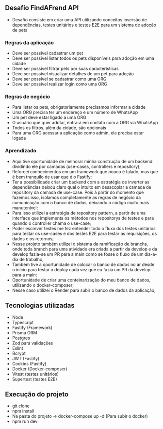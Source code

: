 ## Desafio FindAFrend API 

- Desafio consiste em criar uma API utilizando conceitos inversão de dependências, testes unitários e testes E2E para um sistema de adoção de pets 



### Regras da aplicação

- Deve ser possível cadastrar um pet
- Deve ser possível listar todos os pets disponíveis para adoção em uma cidade
- Deve ser possível filtrar pets por suas características
- Deve ser possível visualizar detalhes de um pet para adoção
- Deve ser possível se cadastrar como uma ORG
- Deve ser possível realizar login como uma ORG

### Regras de negócio

- Para listar os pets, obrigatoriamente precisamos informar a cidade
- Uma ORG precisa ter um endereço e um número de WhatsApp
- Um pet deve estar ligado a uma ORG
- O usuário que quer adotar, entrará em contato com a ORG via WhatsApp
- Todos os filtros, além da cidade, são opcionais
- Para uma ORG acessar a aplicação como admin, ela precisa estar logada



### Aprendizado 

- Aqui tive oportunidade de melhorar minha construção de um backend dividindo ele por camadas (use-cases, controllers e repository);
- Reforcei conhecimentos em um framework que pouco é falado, mas que é bem tranquilo de usar que é o Fastify;
- Ter a possibilidade criar um backend com a estratégia de inverter as dependências deixou claro qual o intuito em desacoplar a camada de repository da camada de use-case. Pois à partir do momento que fazemos isso, isolamos completamente as regras de negócio da comunicação com o banco de dados, deixando o código muito mais manutenível;
- Para isso utilizei a estratégia de repository pattern, a partir de uma interface que implementa os métodos nos repositorys de testes e para quando o controller chama o use-case;
- Poder escrever testes me fez entender todo o fluxo dos testes unitários para testar os use-cases e dos testes E2E para testar as requisições, os dados e os retornos;
- Nesse projeto também utilizei o sistema de ramificação de branchs, onde toda branch para uma atividade era criada a partir da develop e da develop fazia-se um PR para a main como se fosse o fluxo de um dia-a-dia de trabalho;
- Também tive a oportunidade de colocar o banco de dados no ar desde o início para testar o deploy cada vez que eu fazia um PR da develop para a main;
- Oportunidade de criar uma conteinarização do meu banco de dados, utilizando o docker-composer;
- Nesse caso utilizei o Render para subir o banco de dados da aplicação;


## Tecnologias utilizadas 

- Node
- Typescript
- Fastify (Framework)
- Prisma ORM
- Postgres
- Zod para validações
- Eslint
- Bcrypt
- JWT (Fastify)
- Cookies (Fastify)
- Docker (Docker-composer)
- Vitest (testes unitários)
- Supertest (testes E2E)


## Execução do projeto 
- git clone
- npm install
- Na pasta do projeto -> docker-compose up -d (Para subir o docker) 
- npm run dev 

